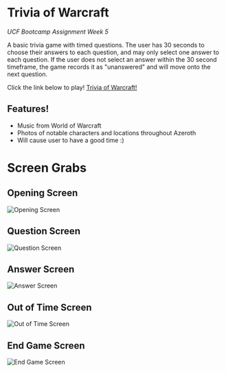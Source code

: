 # Trivia of Warcraft
*UCF Bootcamp Assignment Week 5*

A basic trivia game with timed questions.
The user has 30 seconds to choose their answers to each question, and may only select one answer to each question.
If the user does not select an answer within the 30 second timeframe, the game records it as "unanswered" and will move onto the next question.

Click the link below to play!
[Trivia of Warcraft!](https://lamepixie.github.io/Trivia_of_Warcraft/)

## Features!
* Music from World of Warcraft
* Photos of notable characters and locations throughout Azeroth
* Will cause user to have a good time :)

# Screen Grabs

## Opening Screen
![Opening Screen](assets/images/starting.JPG)

## Question Screen
![Question Screen](assets/images/question.JPG)

## Answer Screen
![Answer Screen](assets/images/answer.JPG)

## Out of Time Screen
![Out of Time Screen](assets/images/oot.JPG)

## End Game Screen
![End Game Screen](assets/images/endscreen.JPG)
